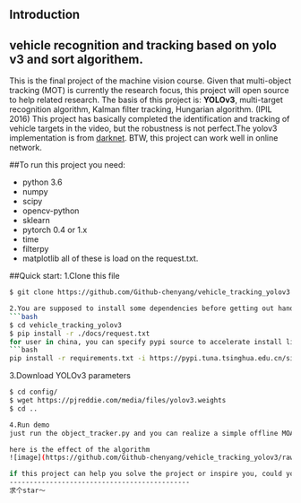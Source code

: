 ## Introduction
## vehicle recognition and tracking based on yolo v3 and sort algorithem.
This is the final project of the machine vision course. Given that multi-object tracking (MOT) is currently the research focus, this project will open source to help related research. The basis of this project is: **YOLOv3**, multi-target recognition algorithm, Kalman filter tracking, Hungarian algorithm. (IPIL 2016) This project has basically completed the identification and tracking of vehicle targets in the video, but the robustness is not perfect.The yolov3 implementation is from [darknet](https://github.com/pjreddie/darknet). BTW, this project can work well in online network.

##To run this project you need:
- python 3.6
- numpy
- scipy
- opencv-python
- sklearn
- pytorch 0.4 or 1.x
- time
- filterpy
- matplotlib
all of these is load on the request.txt. 

##Quick start:
1.Clone this file
```bash
$ git clone https://github.com/Github-chenyang/vehicle_tracking_yolov3.git

2.You are supposed to install some dependencies before getting out hands with these codes.
```bash
$ cd vehicle_tracking_yolov3
$ pip install -r ./docs/request.txt
for user in china, you can specify pypi source to accelerate install like:
```bash
pip install -r requirements.txt -i https://pypi.tuna.tsinghua.edu.cn/simple 
```

3.Download YOLOv3 parameters
```bash
$ cd config/
$ wget https://pjreddie.com/media/files/yolov3.weights
$ cd ..

4.Run demo
just run the object_tracker.py and you can realize a simple offline MOA.

here is the effect of the algorithm
![image](https://github.com/Github-chenyang/vehicle_tracking_yolov3/raw/master/docs/1.png)

if this project can help you solve the project or inspire you, could you please give me a star?
---------------------------------------------
求个star～










